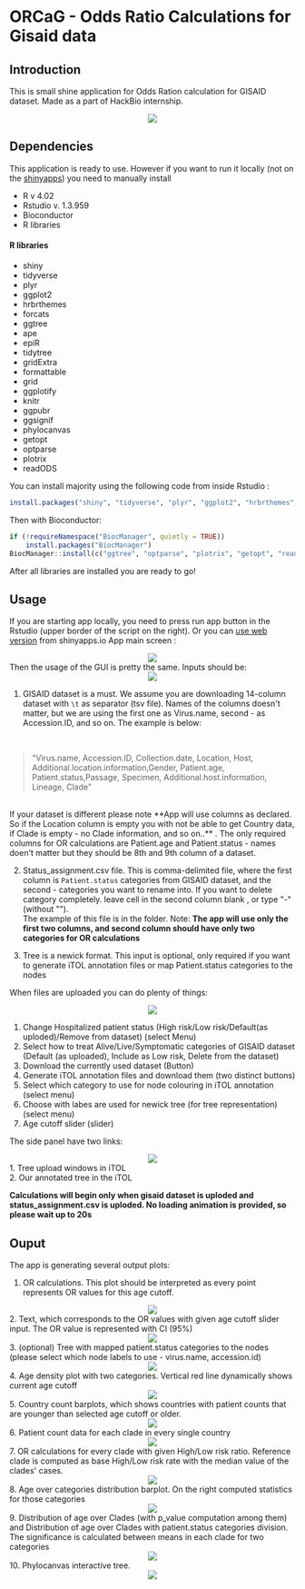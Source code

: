# ORCaG - **O**dds **R**atio **Ca**lculations for **G**isaid data
## Introduction
This is small shine application for Odds Ration calculation for GISAID dataset. Made as a part of HackBio internship. 

<div align='center'>
  <img src='https://github.com/pavlohrab/GISAID_phylo/blob/master/ORCaG/Images/intro.png'>
</div>

## Dependencies 

This application is ready to use. However if you want to run it locally (not on the [shinyapps](https://biopavlohrab.shinyapps.io/ORCaG/)) you need to manually install
- R v 4.02
- Rstudio v. 1.3.959
- Bioconductor
- R libraries

#### R libraries 
- shiny
- tidyverse
- plyr
- ggplot2
- hrbrthemes
- forcats
- ggtree
- ape
- epiR
- tidytree
- gridExtra
- formattable
- grid
- ggplotify
- knitr
- ggpubr
- ggsignif
- phylocanvas
- getopt
- optparse
- plotrix
- readODS

You can install majority using the following code from inside Rstudio :
```R
install.packages("shiny", "tidyverse", "plyr", "ggplot2", "hrbrthemes", "forcats", "ape", "epiR", "tidytree", "gridExtra", "formattable", "grid", "ggplotify", "knitr", "ggpubr", "ggsignif", "phylocanvas"  )
```
Then with Bioconductor:
```R
if (!requireNamespace("BiocManager", quietly = TRUE))
    install.packages("BiocManager")
BiocManager::install(c("ggtree", "optparse", "plotrix", "getopt", "readODS"))
```

After all libraries are installed you are ready to go!

## Usage
If you are starting app locally, you need to press run app button in the Rstudio (upper border of the script on the right). Or you can [use web version](https://biopavlohrab.shinyapps.io/ORCaG/) from shinyapps.io
App main screen :
<div align='center'>
  <img src='https://github.com/pavlohrab/GISAID_phylo/blob/master/ORCaG/Images/main_screen.png'>
</div>
Then the usage of the GUI is pretty the same. Inputs should be:
<div align='center'>
  <img src='https://github.com/pavlohrab/GISAID_phylo/blob/master/ORCaG/Images/inputs.png'>
</div>

1. GISAID dataset is a must. We assume you are downloading 14-column dataset with `\t` as separator (tsv file). Names of the columns doesn't matter, but we are using the first one as Virus.name, second - as Accession.ID, and so on. The example is below:
<br>

>"Virus.name, Accession.ID, Collection.date, Location, Host, Additional.location.information,Gender, Patient.age, Patient.status,Passage, Specimen, Additional.host.information, Lineage, Clade"
 <br> 
If your dataset is different please note **App will use columns as declared. So if the Location column is empty you with not be able to get Country data, if Clade is empty - no Clade information, and so on..** . The only required columns for OR calculations are Patient.age and Patient.status - names doen't matter but they should be 8th and 9th column of a dataset. <br>

2. Status_assignment.csv file. This is comma-delimited file, where the first column is `Patient.status` categories from GISAID dataset, and the second - categories you want to rename into. If you want to delete category completely. leave cell in the second column blank , or type "-" (without ""). <br> The example of this file is in the folder. Note: **The app will use only the first two columns, and second column should have only two categories for OR calculations**  <br>

3. Tree is a newick format. This input is optional, only required if you want to generate iTOL annotation files or map Patient.status categories to the nodes <br>

When files are uploaded you can do plenty of things:
<div align='center'>
  <img src='https://github.com/pavlohrab/GISAID_phylo/blob/master/ORCaG/Images/controls.png'>
</div>

1. Change Hospitalized patient status (High risk/Low risk/Default(as uploded)/Remove from dataset) (select Menu) <br>
2. Select how to treat Alive/Live/Symptomatic categories of GISAID dataset (Default (as uploaded), Include as Low risk, Delete from the dataset) <br>
3. Download the currently used dataset (Button) <br>
4. Generate iTOL annotation files and download them (two distinct buttons) <br>
5. Select which category to use for node colouring in iTOL annotation (select menu) <br>
6. Choose with labes are used for newick tree (for tree representation) (select menu) <br>
7. Age cutoff slider (slider) <br>

The side panel have two links:
<div align='center'>
  <img src='https://github.com/pavlohrab/GISAID_phylo/blob/master/ORCaG/Images/links.png'>
</div>
1. Tree upload windows in iTOL <br>
2. Our annotated tree in the iTOL <br>

**Calculations will begin only when gisaid dataset is uploded and status_assignment.csv is uploded. No loading animation is provided, so please wait up to 20s**

## Ouput
The app is generating several output plots:
1. OR calculations. This plot should be interpreted as every point represents OR values for this age cutoff.
<div align='center'>
  <img src='https://github.com/pavlohrab/GISAID_phylo/blob/master/ORCaG/Images/OR_plot.png'>
</div>
2. Text, which corresponds to the OR values with given age cutoff slider input. The OR value is represented with CI (95%)
<div align='center'>
  <img src='https://github.com/pavlohrab/GISAID_phylo/blob/master/ORCaG/Images/OR_text.png'>
</div>
3. (optional) Tree with mapped patient.status categories to the nodes (please select which node labels to use - virus.name, accession.id)
<div align='center'>
  <img src='https://github.com/pavlohrab/GISAID_phylo/blob/master/ORCaG/Images/ggtree.png'>
</div>
4. Age density plot with two categories. Vertical red line dynamically shows current age cutoff
<div align='center'>
  <img src='https://github.com/pavlohrab/GISAID_phylo/blob/master/ORCaG/Images/age_dens.png'>
</div>
5. Country count barplots, which shows countries with patient counts that are younger than selected age cutoff or older.
<div align='center'>
  <img src='https://github.com/pavlohrab/GISAID_phylo/blob/master/ORCaG/Images/barplots.png'>
</div>
6. Patient count data for each clade in every single country
<div align='center'>
  <img src='https://github.com/pavlohrab/GISAID_phylo/blob/master/ORCaG/Images/country.png'>
</div>
7. OR calculations for every clade with given High/Low risk ratio. Reference clade is computed as base High/Low risk rate with the median value of the clades' cases.
<div align='center'>
  <img src='https://github.com/pavlohrab/GISAID_phylo/blob/master/ORCaG/Images/country_OR.png'>
</div>
8. Age over categories distribution barplot. On the right computed statistics for those categories
<div align='center'>
  <img src='https://github.com/pavlohrab/GISAID_phylo/blob/master/ORCaG/Images/age_box.png'>
</div>
9. Distribution of age over Clades (with p_value computation among them) and Distribution of age over Clades with patient.status categories division. The significance is calculated between means in each clade for two categories
<div align='center'>
  <img src='https://github.com/pavlohrab/GISAID_phylo/blob/master/ORCaG/Images/clade_box.png'>
</div>
10. Phylocanvas interactive tree. 
<div align='center'>
  <img src='https://github.com/pavlohrab/GISAID_phylo/blob/master/ORCaG/Images/phylocanvas.png'>
</div>
